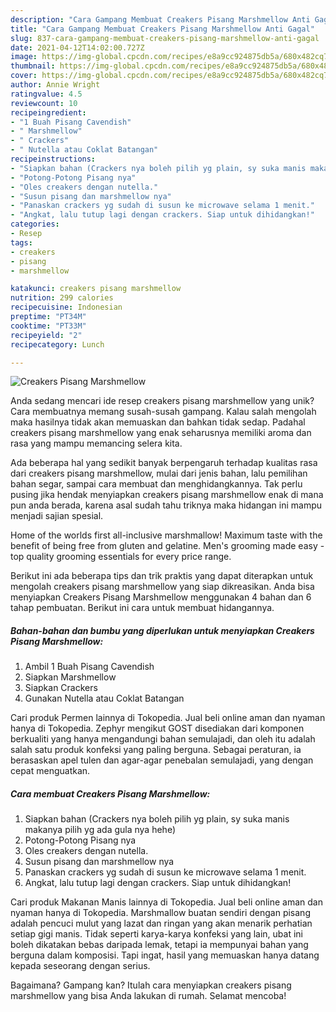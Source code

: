 ```yaml
---
description: "Cara Gampang Membuat Creakers Pisang Marshmellow Anti Gagal"
title: "Cara Gampang Membuat Creakers Pisang Marshmellow Anti Gagal"
slug: 837-cara-gampang-membuat-creakers-pisang-marshmellow-anti-gagal
date: 2021-04-12T14:02:00.727Z
image: https://img-global.cpcdn.com/recipes/e8a9cc924875db5a/680x482cq70/creakers-pisang-marshmellow-foto-resep-utama.jpg
thumbnail: https://img-global.cpcdn.com/recipes/e8a9cc924875db5a/680x482cq70/creakers-pisang-marshmellow-foto-resep-utama.jpg
cover: https://img-global.cpcdn.com/recipes/e8a9cc924875db5a/680x482cq70/creakers-pisang-marshmellow-foto-resep-utama.jpg
author: Annie Wright
ratingvalue: 4.5
reviewcount: 10
recipeingredient:
- "1 Buah Pisang Cavendish"
- " Marshmellow"
- " Crackers"
- " Nutella atau Coklat Batangan"
recipeinstructions:
- "Siapkan bahan (Crackers nya boleh pilih yg plain, sy suka manis makanya pilih yg ada gula nya hehe)"
- "Potong-Potong Pisang nya"
- "Oles creakers dengan nutella."
- "Susun pisang dan marshmellow nya"
- "Panaskan crackers yg sudah di susun ke microwave selama 1 menit."
- "Angkat, lalu tutup lagi dengan crackers. Siap untuk dihidangkan!"
categories:
- Resep
tags:
- creakers
- pisang
- marshmellow

katakunci: creakers pisang marshmellow 
nutrition: 299 calories
recipecuisine: Indonesian
preptime: "PT34M"
cooktime: "PT33M"
recipeyield: "2"
recipecategory: Lunch

---
```



![Creakers Pisang Marshmellow](https://img-global.cpcdn.com/recipes/e8a9cc924875db5a/680x482cq70/creakers-pisang-marshmellow-foto-resep-utama.jpg)

Anda sedang mencari ide resep creakers pisang marshmellow yang unik? Cara membuatnya memang susah-susah gampang. Kalau salah mengolah maka hasilnya tidak akan memuaskan dan bahkan tidak sedap. Padahal creakers pisang marshmellow yang enak seharusnya memiliki aroma dan rasa yang mampu memancing selera kita.

Ada beberapa hal yang sedikit banyak berpengaruh terhadap kualitas rasa dari creakers pisang marshmellow, mulai dari jenis bahan, lalu pemilihan bahan segar, sampai cara membuat dan menghidangkannya. Tak perlu pusing jika hendak menyiapkan creakers pisang marshmellow enak di mana pun anda berada, karena asal sudah tahu triknya maka hidangan ini mampu menjadi sajian spesial.

Home of the worlds first all-inclusive marshmallow! Maximum taste with the benefit of being free from gluten and gelatine. Men&#39;s grooming made easy - top quality grooming essentials for every price range.


Berikut ini ada beberapa tips dan trik praktis yang dapat diterapkan untuk mengolah creakers pisang marshmellow yang siap dikreasikan. Anda bisa menyiapkan Creakers Pisang Marshmellow menggunakan 4 bahan dan 6 tahap pembuatan. Berikut ini cara untuk membuat hidangannya.

<!--inarticleads1-->

##### Bahan-bahan dan bumbu yang diperlukan untuk menyiapkan Creakers Pisang Marshmellow:

1. Ambil 1 Buah Pisang Cavendish
1. Siapkan  Marshmellow
1. Siapkan  Crackers
1. Gunakan  Nutella atau Coklat Batangan


Cari produk Permen lainnya di Tokopedia. Jual beli online aman dan nyaman hanya di Tokopedia. Zephyr mengikut GOST disediakan dari komponen berkualiti yang hanya mengandungi bahan semulajadi, dan oleh itu adalah salah satu produk konfeksi yang paling berguna. Sebagai peraturan, ia berasaskan apel tulen dan agar-agar penebalan semulajadi, yang dengan cepat menguatkan. 

<!--inarticleads2-->

##### Cara membuat Creakers Pisang Marshmellow:

1. Siapkan bahan (Crackers nya boleh pilih yg plain, sy suka manis makanya pilih yg ada gula nya hehe)
1. Potong-Potong Pisang nya
1. Oles creakers dengan nutella.
1. Susun pisang dan marshmellow nya
1. Panaskan crackers yg sudah di susun ke microwave selama 1 menit.
1. Angkat, lalu tutup lagi dengan crackers. Siap untuk dihidangkan!


Cari produk Makanan Manis lainnya di Tokopedia. Jual beli online aman dan nyaman hanya di Tokopedia. Marshmallow buatan sendiri dengan pisang adalah pencuci mulut yang lazat dan ringan yang akan menarik perhatian setiap gigi manis. Tidak seperti karya-karya konfeksi yang lain, ubat ini boleh dikatakan bebas daripada lemak, tetapi ia mempunyai bahan yang berguna dalam komposisi. Tapi ingat, hasil yang memuaskan hanya datang kepada seseorang dengan serius. 

Bagaimana? Gampang kan? Itulah cara menyiapkan creakers pisang marshmellow yang bisa Anda lakukan di rumah. Selamat mencoba!
